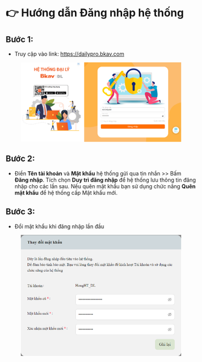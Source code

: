 # 👉 Hướng dẫn Đăng nhập hệ thống

## Bước 1:&#x20;

* Truy cập vào link: https://dailypro.bkav.com

<figure><img src="../.gitbook/assets/2.png" alt=""><figcaption></figcaption></figure>

## Bước 2:

* Điền **Tên tài khoản** và **Mật khẩu** hệ thống gửi qua tin nhắn >> Bấm **Đăng nhập**. Tích chọn **Duy trì đăng nhập** để hệ thống lưu thông tin đăng nhập cho các lần sau. Nếu quên mật khẩu bạn sử dụng chức năng **Quên mật khẩu** để hệ thống cấp Mật khẩu mới.

## Bước 3:

* Đổi mật khẩu khi đăng nhập lần đầu

<figure><img src="../.gitbook/assets/3.png" alt=""><figcaption></figcaption></figure>
